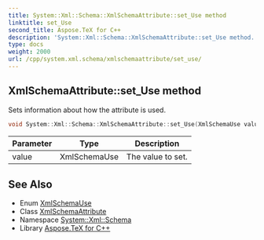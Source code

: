 ```yaml
---
title: System::Xml::Schema::XmlSchemaAttribute::set_Use method
linktitle: set_Use
second_title: Aspose.TeX for C++
description: 'System::Xml::Schema::XmlSchemaAttribute::set_Use method. Sets information about how the attribute is used in C++.'
type: docs
weight: 2000
url: /cpp/system.xml.schema/xmlschemaattribute/set_use/
---
```

## XmlSchemaAttribute::set_Use method


Sets information about how the attribute is used.

```cpp
void System::Xml::Schema::XmlSchemaAttribute::set_Use(XmlSchemaUse value)
```


| Parameter | Type | Description |
| --- | --- | --- |
| value | XmlSchemaUse | The value to set. |

## See Also

* Enum [XmlSchemaUse](../../xmlschemause/)
* Class [XmlSchemaAttribute](../)
* Namespace [System::Xml::Schema](../../)
* Library [Aspose.TeX for C++](../../../)
